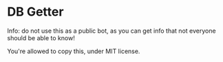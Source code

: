 # DB Getter

Info: do not use this as a public bot, as you can get info that not everyone should be able to know!

You're allowed to copy this, under MIT license.
